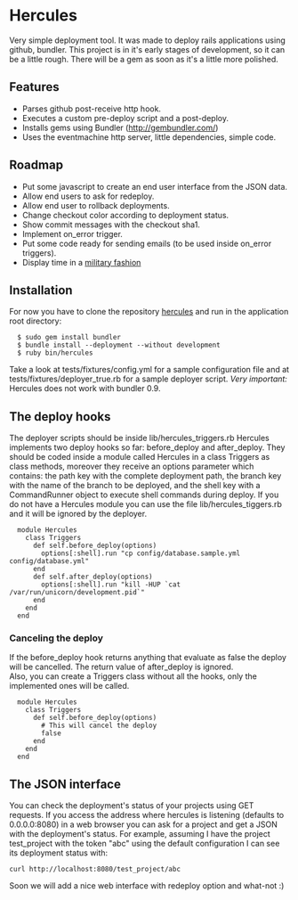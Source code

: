 # Hercules
      
  Very simple deployment tool. It was made to deploy rails applications using github, bundler.
  This project is in it's early stages of development, so it can be a little rough.
  There will be a gem as soon as it's a little more polished.
  
## Features

  * Parses github post-receive http hook.
  * Executes a custom pre-deploy script and a post-deploy.
  * Installs gems using Bundler (http://gembundler.com/)
  * Uses the eventmachine http server, little dependencies, simple code.
  
## Roadmap

  * Put some javascript to create an end user interface from the JSON data.
  * Allow end users to ask for redeploy.
  * Allow end user to rollback deployments.
  * Change checkout color according to deployment status.
  * Show commit messages with the checkout sha1.
  * Implement on_error trigger.
  * Put some code ready for sending emails (to be used inside on_error triggers).
  * Display time in a [military fashion](http://en.wikipedia.org/wiki/24-hour_clock#Military_time)

## Installation

  For now you have to clone the repository [hercules](http://github.com/diogob/hercules)
  and run in the application root directory:

      $ sudo gem install bundler
      $ bundle install --deployment --without development
      $ ruby bin/hercules

  Take a look at tests/fixtures/config.yml for a sample configuration file and at tests/fixtures/deployer_true.rb for a sample deployer script.
  *Very important:* Hercules does not work with bundler 0.9.

## The deploy hooks
  The deployer scripts should be inside lib/hercules_triggers.rb
  Hercules implements two deploy hooks so far: before_deploy and after_deploy.
  They should be coded inside a module called Hercules in a class Triggers as class methods, moreover they receive an options parameter which contains: the path key with the complete deployment path, the branch key with the name of the branch to be deployed, and the shell key with  a CommandRunner object to execute shell commands during deploy.
  If you do not have a Hercules module you can use the file lib/hercules_tiggers.rb and it will be ignored by the deployer.

      module Hercules
        class Triggers
          def self.before_deploy(options)
            options[:shell].run "cp config/database.sample.yml config/database.yml"
          end
          def self.after_deploy(options)
            options[:shell].run "kill -HUP `cat /var/run/unicorn/development.pid`"
          end
        end
      end

### Canceling the deploy
  If the before_deploy hook returns anything that evaluate as false the deploy will be cancelled.
  The return value of after_deploy is ignored.  
  Also, you can create a Triggers class without all the hooks, only the implemented ones will be called.

      module Hercules
        class Triggers
          def self.before_deploy(options)
            # This will cancel the deploy
            false
          end
        end
      end

## The JSON interface
  You can check the deployment's status of your projects using GET requests.
  If you access the address where hercules is listening (defaults to 0.0.0.0:8080) in a web browser you can ask for a project and get a JSON with the deployment's status.
  For example, assuming I have the project test_project with the token "abc" using the default configuration I can see its deployment status with:

    curl http://localhost:8080/test_project/abc

  Soon we will add a nice web interface with redeploy option and what-not :)
